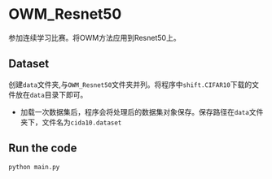 # OWM_Resnet50
参加连续学习比赛。将OWM方法应用到Resnet50上。

## Dataset
创建`data`文件夹,与`OWM_Resnet50`文件夹并列。将程序中`shift.CIFAR10`下载的文件放在`data`目录下即可。
- 加载一次数据集后，程序会将处理后的数据集对象保存。保存路径在`data`文件夹下，文件名为`cida10.dataset`
## Run the code
```
python main.py
```

